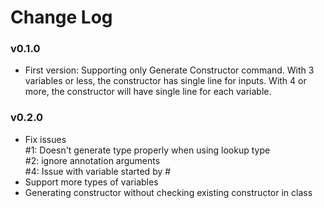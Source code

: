 # Change Log

### v0.1.0
+ First version: Supporting only Generate Constructor command.
With 3 variables or less, the constructor has single line for inputs.
With 4 or more, the constructor will have single line for each variable.


### v0.2.0
* Fix issues <br>
#1: Doesn't generate type properly when using lookup type <br>
#2: ignore annotation arguments<br>
#4: Issue with variable started by #<br>
* Support more types of variables
* Generating constructor without checking existing constructor in class

